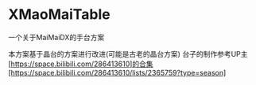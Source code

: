 # XMaoMaiTable
一个关于MaiMaiDX的手台方案

本方案基于晶台的方案进行改进(可能是古老的晶台方案)
台子的制作参考UP主[https://space.bilibili.com/286413610]的合集[https://space.bilibili.com/286413610/lists/2365759?type=season]
